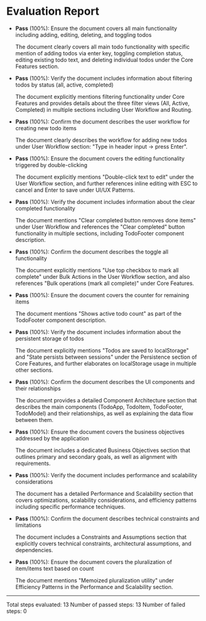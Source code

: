 # Evaluation Report

- **Pass** (100%): Ensure the document covers all main functionality including adding, editing, deleting, and toggling todos
  
  The document clearly covers all main todo functionality with specific mention of adding todos via enter key, toggling completion status, editing existing todo text, and deleting individual todos under the Core Features section.

- **Pass** (100%): Verify the document includes information about filtering todos by status (all, active, completed)
  
  The document explicitly mentions filtering functionality under Core Features and provides details about the three filter views (All, Active, Completed) in multiple sections including User Workflow and Routing.

- **Pass** (100%): Confirm the document describes the user workflow for creating new todo items
  
  The document clearly describes the workflow for adding new todos under User Workflow section: "Type in header input → press Enter".

- **Pass** (100%): Ensure the document covers the editing functionality triggered by double-clicking
  
  The document explicitly mentions "Double-click text to edit" under the User Workflow section, and further references inline editing with ESC to cancel and Enter to save under UI/UX Patterns.

- **Pass** (100%): Verify the document includes information about the clear completed functionality
  
  The document mentions "Clear completed button removes done items" under User Workflow and references the "Clear completed" button functionality in multiple sections, including TodoFooter component description.

- **Pass** (100%): Confirm the document describes the toggle all functionality
  
  The document explicitly mentions "Use top checkbox to mark all complete" under Bulk Actions in the User Workflow section, and also references "Bulk operations (mark all complete)" under Core Features.

- **Pass** (100%): Ensure the document covers the counter for remaining items
  
  The document mentions "Shows active todo count" as part of the TodoFooter component description.

- **Pass** (100%): Verify the document includes information about the persistent storage of todos
  
  The document explicitly mentions "Todos are saved to localStorage" and "State persists between sessions" under the Persistence section of Core Features, and further elaborates on localStorage usage in multiple other sections.

- **Pass** (100%): Confirm the document describes the UI components and their relationships
  
  The document provides a detailed Component Architecture section that describes the main components (TodoApp, TodoItem, TodoFooter, TodoModel) and their relationships, as well as explaining the data flow between them.

- **Pass** (100%): Ensure the document covers the business objectives addressed by the application
  
  The document includes a dedicated Business Objectives section that outlines primary and secondary goals, as well as alignment with requirements.

- **Pass** (100%): Verify the document includes performance and scalability considerations
  
  The document has a detailed Performance and Scalability section that covers optimizations, scalability considerations, and efficiency patterns including specific performance techniques.

- **Pass** (100%): Confirm the document describes technical constraints and limitations
  
  The document includes a Constraints and Assumptions section that explicitly covers technical constraints, architectural assumptions, and dependencies.

- **Pass** (100%): Ensure the document covers the pluralization of item/items text based on count
  
  The document mentions "Memoized pluralization utility" under Efficiency Patterns in the Performance and Scalability section.

---

Total steps evaluated: 13
Number of passed steps: 13
Number of failed steps: 0